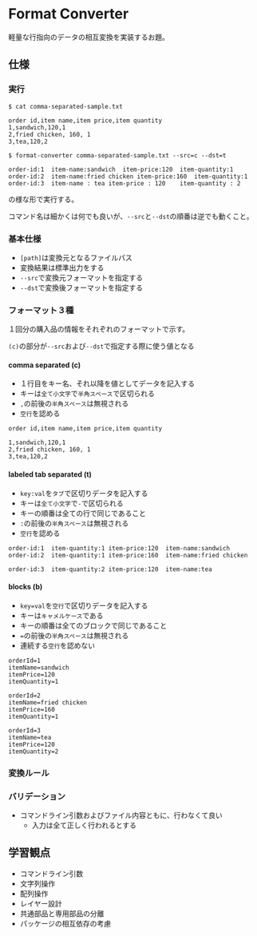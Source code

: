 # Format Converter
軽量な行指向のデータの相互変換を実装するお題。

## 仕様
### 実行
```
$ cat comma-separated-sample.txt

order id,item name,item price,item quantity
1,sandwich,120,1
2,fried chicken, 160, 1
3,tea,120,2

$ format-converter comma-separated-sample.txt --src=c --dst=t

order-id:1	item-name:sandwich	item-price:120	item-quantity:1
order-id:2	item-name:fried chicken	item-price:160	item-quantity:1
order-id:3	item-name : tea	item-price : 120	item-quantity : 2
```

の様な形で実行する。

コマンド名は細かくは何でも良いが、`--src`と`--dst`の順番は逆でも動くこと。

### 基本仕様
+ `[path]`は変換元となるファイルパス
+ 変換結果は標準出力をする
+ `--src`で変換元フォーマットを指定する
+ `--dst`で変換後フォーマットを指定する

### フォーマット３種
１回分の購入品の情報をそれぞれのフォーマットで示す。

`(c)`の部分が`--src`および`--dst`で指定する際に使う値となる

#### comma separated (c)
+ １行目をキー名、それ以降を値としてデータを記入する
+ キーは`全て小文字`で`半角スペース`で区切られる
+ `,`の前後の`半角スペース`は無視される
+ `空行`を認める

```
order id,item name,item price,item quantity

1,sandwich,120,1
2,fried chicken, 160, 1
3,tea,120,2
```

#### labeled tab separated (t)
+ `key:val`を`タブ`で区切りデータを記入する
+ キーは`全て小文字`で`-`で区切られる
+ キーの順番は全ての行で同じであること
+ `:`の前後の`半角スペース`は無視される
+ `空行`を認める

```
order-id:1	item-quantity:1	item-price:120	item-name:sandwich
order-id:2	item-quantity:1	item-price:160	item-name:fried chicken

order-id:3	item-quantity:2	item-price:120	item-name:tea
```

#### blocks (b)
+ `key=val`を`空行`で区切りデータを記入する
+ キーは`キャメルケース`である
+ キーの順番は全てのブロックで同じであること
+ `=`の前後の`半角スペース`は無視される
+ 連続する`空行`を認めない

```
orderId=1
itemName=sandwich
itemPrice=120
itemQuantity=1

orderId=2
itemName=fried chicken
itemPrice=160
itemQuantity=1

orderId=3
itemName=tea
itemPrice=120
itemQuantity=2
```

### 変換ルール
### バリデーション
+ コマンドライン引数およびファイル内容ともに、行わなくて良い
  + 入力は全て正しく行われるとする

## 学習観点
+ コマンドライン引数
+ 文字列操作
+ 配列操作
+ レイヤー設計
+ 共通部品と専用部品の分離
+ パッケージの相互依存の考慮